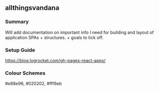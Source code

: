 ## allthingsvandana 

### Summary 

Will add documentation on important info I need for building and layout of application SPAs + structures. + goals to tick off. 

### Setup Guide
https://blog.logrocket.com/gh-pages-react-apps/

### Colour Schemes 
#e88e96, #020202, #fff8eb
